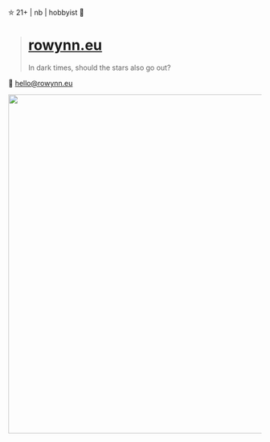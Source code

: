 ⛤ 21+ | nb | hobbyist 💜 <br>

> # <b>[rowynn.eu](https://rowynn.eu)</b>
>
> In dark times, should the stars also go out?

📧 hello@rowynn.eu

<img src="https://cdn.imgchest.com/files/d7ogcmroloy.png" width="675" height=flex>

<!--- erm.. what the scallop? --->
